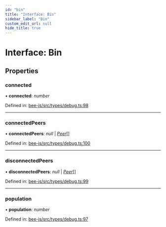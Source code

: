 ```yaml
---
id: "bin"
title: "Interface: Bin"
sidebar_label: "Bin"
custom_edit_url: null
hide_title: true
---
```


# Interface: Bin

## Properties

### connected

• **connected**: *number*

Defined in: [bee-js/src/types/debug.ts:98](https://github.com/ethersphere/bee-js/blob/9a547fe/src/types/debug.ts#L98)

___

### connectedPeers

• **connectedPeers**: *null* \| [*Peer*](peer.md)[]

Defined in: [bee-js/src/types/debug.ts:100](https://github.com/ethersphere/bee-js/blob/9a547fe/src/types/debug.ts#L100)

___

### disconnectedPeers

• **disconnectedPeers**: *null* \| [*Peer*](peer.md)[]

Defined in: [bee-js/src/types/debug.ts:99](https://github.com/ethersphere/bee-js/blob/9a547fe/src/types/debug.ts#L99)

___

### population

• **population**: *number*

Defined in: [bee-js/src/types/debug.ts:97](https://github.com/ethersphere/bee-js/blob/9a547fe/src/types/debug.ts#L97)
